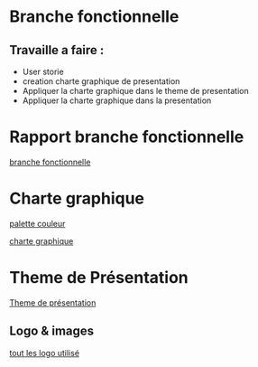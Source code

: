 # Branche fonctionnelle
## Travaille a faire :
- User storie 
- creation charte graphique de presentation  
-  Appliquer la charte graphique dans le theme de presentation 
- Appliquer  la charte graphique dans la presentation

# Rapport branche fonctionnelle
[branche fonctionnelle](https://docs.google.com/document/d/1ChcaLO0gb-rc4wh6fTCoORnpx5wyOrUke7OMOUXfbbQ/edit?usp=sharing)


# Charte graphique
[palette couleur](https://color.adobe.com/fr/create/color-wheel) 

[charte graphique](https://docs.google.com/document/d/1avWRTeFwcuZRN-VnZd5rcFP2J2mnGhAlxkGRyVZSGDk/edit)

# Theme de Présentation

[Theme de présentation](https://docs.google.com/presentation/d/1wlWOs51PktniqZg0dg993LlkrrgIIgD2bcYuloskamw/edit#slide=id.p)

## Logo & images


[tout les logo utilisé](https://docs.google.com/document/d/1WfMe91BvddGaOmxz0usR-dpOietgO5iYy1aYWl-gw2s/edit?usp=sharing)


